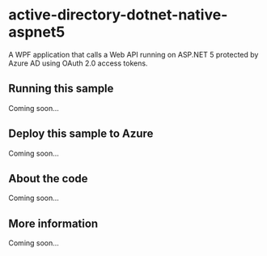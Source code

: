 # active-directory-dotnet-native-aspnet5
A WPF application that calls a Web API running on ASP.NET 5 protected by Azure AD using OAuth 2.0 access tokens.
## Running this sample
Coming soon...
## Deploy this sample to Azure
Coming soon...
## About the code
Coming soon...
## More information
Coming soon...